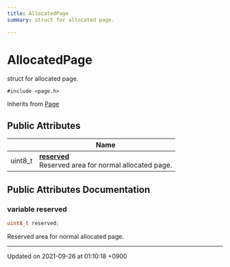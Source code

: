 ```yaml
---
title: AllocatedPage
summary: struct for allocated page. 

---
```


# AllocatedPage



struct for allocated page. 


`#include <page.h>`

Inherits from [Page](/Classes/structPage)

## Public Attributes

|                | Name           |
| -------------- | -------------- |
| uint8_t | **[reserved](/Classes/structAllocatedPage#variable-reserved)** <br>Reserved area for normal allocated page.  |

## Public Attributes Documentation

### variable reserved

```cpp
uint8_t reserved;
```

Reserved area for normal allocated page. 

-------------------------------

Updated on 2021-09-26 at 01:10:18 +0900
